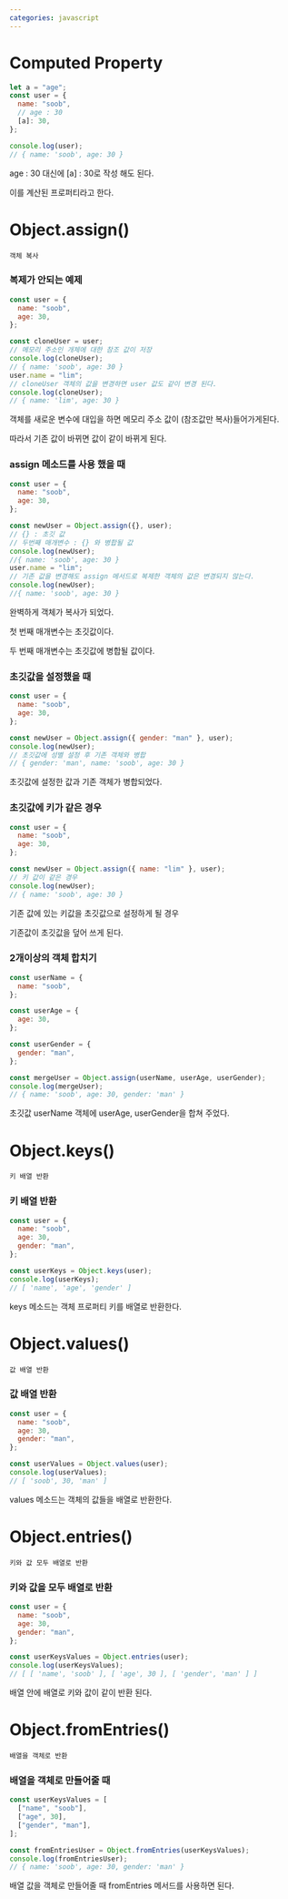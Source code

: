 ```yaml
---
categories: javascript
---
```


# Computed Property

```jsx
let a = "age";
const user = {
  name: "soob",
  // age : 30
  [a]: 30,
};

console.log(user);
// { name: 'soob', age: 30 }
```

age : 30 대신에 [a] : 30로 작성 해도 된다.

이를 계산된 프로퍼티라고 한다.

# Object.assign()

`객체 복사`

### 복제가 안되는 예제

```jsx
const user = {
  name: "soob",
  age: 30,
};

const cloneUser = user;
// 메모리 주소인 개체에 대한 참조 값이 저장
console.log(cloneUser);
// { name: 'soob', age: 30 }
user.name = "lim";
// cloneUser 객체의 값을 변경하면 user 값도 같이 변경 된다.
console.log(cloneUser);
// { name: 'lim', age: 30 }
```

객체를 새로운 변수에 대입을 하면 메모리 주소 값이 (참조값만 복사)들어가게된다.

따라서 기존 값이 바뀌면 값이 같이 바뀌게 된다.

### assign 메소드를 사용 했을 때

```jsx
const user = {
  name: "soob",
  age: 30,
};

const newUser = Object.assign({}, user);
// {} : 초깃 값
// 두번째 매개변수 : {} 와 병합될 값
console.log(newUser);
//{ name: 'soob', age: 30 }
user.name = "lim";
// 기존 값을 변경해도 assign 메서드로 복제한 객체의 값은 변경되지 않는다.
console.log(newUser);
//{ name: 'soob', age: 30 }
```

완벽하게 객체가 복사가 되었다.

첫 번째 매개변수는 초깃값이다.

두 번째 매개변수는 초깃값에 병합될 값이다.

### 초깃값을 설정했을 때

```jsx
const user = {
  name: "soob",
  age: 30,
};

const newUser = Object.assign({ gender: "man" }, user);
console.log(newUser);
// 초깃값에 성별 설정 후 기존 객체와 병합
// { gender: 'man', name: 'soob', age: 30 }
```

초깃값에 설정한 값과 기존 객체가 병합되었다.

### 초깃값에 키가 같은 경우

```jsx
const user = {
  name: "soob",
  age: 30,
};

const newUser = Object.assign({ name: "lim" }, user);
// 키 값이 같은 경우
console.log(newUser);
// { name: 'soob', age: 30 }
```

기존 값에 있는 키값을 초깃값으로 설정하게 될 경우

기존값이 초깃값을 덮어 쓰게 된다.

### 2개이상의 객체 합치기

```jsx
const userName = {
  name: "soob",
};

const userAge = {
  age: 30,
};

const userGender = {
  gender: "man",
};

const mergeUser = Object.assign(userName, userAge, userGender);
console.log(mergeUser);
// { name: 'soob', age: 30, gender: 'man' }
```

초깃값 userName 객체에 userAge, userGender을 합쳐 주었다.

# Object.keys()

`키 배열 반환`

### 키 배열 반환

```jsx
const user = {
  name: "soob",
  age: 30,
  gender: "man",
};

const userKeys = Object.keys(user);
console.log(userKeys);
// [ 'name', 'age', 'gender' ]
```

keys 메소드는 객체 프로퍼티 키를 배열로 반환한다.

# Object.values()

`값 배열 반환`

### 값 배열 반환

```jsx
const user = {
  name: "soob",
  age: 30,
  gender: "man",
};

const userValues = Object.values(user);
console.log(userValues);
// [ 'soob', 30, 'man' ]
```

values 메소드는 객체의 값들을 배열로 반환한다.

# Object.entries()

`키와 값 모두 배열로 반환`

### 키와 값을 모두 배열로 반환

```jsx
const user = {
  name: "soob",
  age: 30,
  gender: "man",
};

const userKeysValues = Object.entries(user);
console.log(userKeysValues);
// [ [ 'name', 'soob' ], [ 'age', 30 ], [ 'gender', 'man' ] ]
```

배열 안에 배열로 키와 값이 같이 반환 된다.

# Object.fromEntries()

`배열을 객체로 반환`

### 배열을 객체로 만들어줄 때

```jsx
const userKeysValues = [
  ["name", "soob"],
  ["age", 30],
  ["gender", "man"],
];

const fromEntriesUser = Object.fromEntries(userKeysValues);
console.log(fromEntriesUser);
// { name: 'soob', age: 30, gender: 'man' }
```

배열 값을 객체로 만들어줄 때 fromEntries 메서드를 사용하면 된다.
